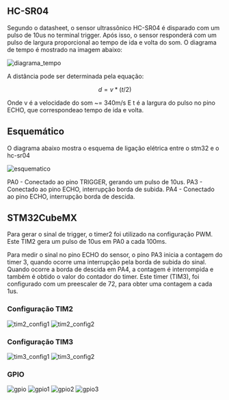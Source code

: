 ## HC-SR04

Segundo o datasheet, o sensor ultrassônico HC-SR04 é disparado com um pulso de 10us no terminal trigger. Após isso, o sensor responderá com um pulso de largura proporcional ao tempo de ida e volta do som. O diagrama de tempo é mostrado na imagem abaixo:

![diagrama_tempo](docs/imgs/diagrama_tempo.PNG)

A distância pode ser determinada pela equação:

$$
 d = v * (t/2)
$$

Onde v é a velocidade do som ~= 340m/s
E t é a largura do pulso no pino ECHO, que correspondeao tempo de ida e volta.

## Esquemático

O diagrama abaixo mostra o esquema de ligação elétrica entre o stm32 e o hc-sr04

![esquematico](docs/imgs/Schematic_stm32-hcsr04_2020-08-20_21-40-31.PNG)

PA0 - Conectado ao pino TRIGGER, gerando um pulso de 10us.
PA3 - Conectado ao pino ECHO, interrupção borda de subida.
PA4 - Conectado ao pino ECHO, interrupção borda de descida.

## STM32CubeMX

Para gerar o sinal de trigger, o timer2 foi utilizado na configuração PWM. Este TIM2 gera um pulso de 10us em PA0 a cada 100ms.

Para medir o sinal no pino ECHO do sensor, o pino PA3 inicia a contagem do timer 3, quando ocorre uma interrupção pela borda de subida do sinal. Quando ocorre a borda de descida em PA4, a contagem é interrompida e também é obtido o valor do contador do timer. Este timer (TIM3), foi configurado com um preescaler de 72, para obter uma contagem a cada 1us.

### Configuração TIM2

![tim2_config1](docs/imgs/tim2_config1.PNG)
![tim2_config2](docs/imgs/tim2_config2.PNG)

### Configuração TIM3

![tim3_config1](docs/imgs/tim3_config1.PNG)
![tim3_config2](docs/imgs/tim3_config2.PNG)

### GPIO

![gpio](docs/imgs/gpio.PNG)
![gpio1](docs/imgs/gpio1.PNG)
![gpio2](docs/imgs/gpio2.PNG)
![gpio3](docs/imgs/gpio3.PNG)